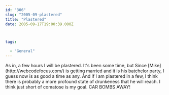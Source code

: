 ```yaml
---
id: "306"
slug: "2005-09-plastered"
title: "Plastered"
date: 2005-09-17T19:00:39.000Z



tags:

  - "General"
---
```

<div class="sqs-html-content">
  <p>As in, a few hours I will be plastered.  It's been some time, but Since [Mike](http://webcodefocus.com/) is getting married and it is his batchelor party, I guess now is as good a time as any.  And if I am plastered in a few, I think there is probably a more profound state of drunkeness that he will reach.  I think just short of comatose is my goal.
CAR BOMBS AWAY!</p>
</div>
